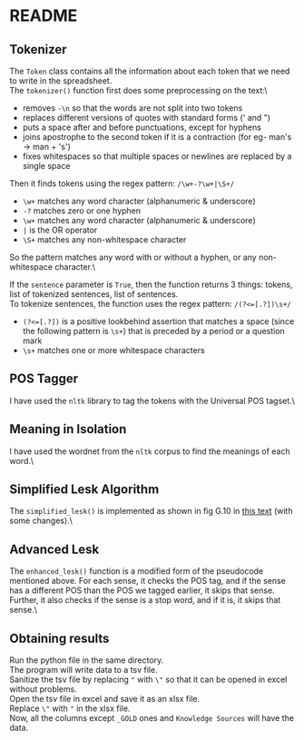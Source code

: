 # README

## Tokenizer

The `Token` class contains all the information about each token that we need to write in the spreadsheet.\
The `tokenizer()` function first does some preprocessing on the text:\

- removes `-\n` so that the words are not split into two tokens
- replaces different versions of quotes with standard forms (' and ")
- puts a space after and before punctuations, except for hyphens
- joins apostrophe to the second token if it is a contraction (for eg- man's -> man + 's')
- fixes whitespaces so that multiple spaces or newlines are replaced by a single space

Then it finds tokens using the regex pattern: `/\w+-?\w+|\S+/`

- `\w+` matches any word character (alphanumeric & underscore)
- `-?` matches zero or one hyphen
- `\w+` matches any word character (alphanumeric & underscore)
- `|` is the OR operator
- `\S+` matches any non-whitespace character

So the pattern matches any word with or without a hyphen, or any non-whitespace character.\

If the `sentence` parameter is `True`, then the function returns 3 things: tokens, list of tokenized sentences, list of sentences.\
To tokenize sentences, the function uses the regex pattern: `/(?<=[.?])\s+/`

- `(?<=[.?])` is a positive lookbehind assertion that matches a space (since the following pattern is `\s+`) that is preceded by a period or a question mark
- `\s+` matches one or more whitespace characters

## POS Tagger

I have used the `nltk` library to tag the tokens with the Universal POS tagset.\

## Meaning in Isolation

I have used the wordnet from the `nltk` corpus to find the meanings of each word.\

## Simplified Lesk Algorithm

The `simplified_lesk()` is implemented as shown in fig G.10 in [this text](https://web.stanford.edu/~jurafsky/slp3/G.pdf) (with some changes).\

## Advanced Lesk

The `enhanced_lesk()` function is a modified form of the pseudocode mentioned above. For each sense, it checks the POS tag, and if the sense has a different POS than the POS we tagged earlier, it skips that sense.\
Further, it also checks if the sense is a stop word, and if it is, it skips that sense.\

## Obtaining results

Run the python file in the same directory.\
The program will write data to a tsv file.\
Sanitize the tsv file by replacing `"` with `\"` so that it can be opened in excel without problems.\
Open the tsv file in excel and save it as an xlsx file.\
Replace `\"` with `"` in the xlsx file.\
Now, all the columns except `_GOLD` ones and `Knowledge Sources` will have the data.

<!-- ### POS changes

- 75\. dirty&emsp;VERB -> ADJ
- 76\. frog&emsp;ADJ -> NOUN
- 78\. "&emsp;ADJ -> .
- 107\. to&emsp;PRT -> ADP
- 169\. Poor&emsp;NOUN -> ADJ
- 177\. to&emsp;PRT -> ADP
- 180\. afoot&emsp;NOUN -> ADV
- 201\. crest-fallen&emsp;NOUN -> ADJ
- 207\. *&emsp;VERB -> .
- 214\. because&emsp;ADP -> CONJ
- 238\. clever&emsp;ADV -> ADJ
- 246\. "&emsp;NOUN -> . -->
